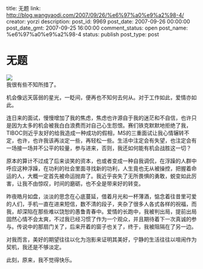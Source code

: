 title: 无题
link: http://blog.wangyaodi.com/2007/09/26/%e6%97%a0%e9%a2%98-4/
creator: yorzi
description: 
post_id: 9969
post_date: 2007-09-26 00:00:00
post_date_gmt: 2007-09-25 16:00:00
comment_status: open
post_name: %e6%97%a0%e9%a2%98-4
status: publish
post_type: post

# 无题

![](http://120.img.pp.sohu.com/images/blog/2007/9/26/13/4/115db0dc138.jpg)  
我很有些不知所措了。

机会像远天孱弱的星光，一眨间，便再也不知何去何从。对于工作如此，爱情亦如此。

连日来的面试，慢慢增加了我的焦虑，焦虑也许源自于我的迷茫和不自信，也许只是因为太多的机会被我白白浪费而对自己心生怨恨。赛们铁克默默地拒绝了我，TIBOC则近乎友好的给我造成一种成功的假相，MS的三重面试让我心情辗转不定，也许，也许我该再淡定一些，再轻松一些。生活中注定会有失望，也注定会有一场接一场并不公平的较量，参与进来，否则，我还如何能有机会战胜这一切？

原本的算计不过成了后来谈笑的资本，也或者变成一种自我调侃，在浮躁的人群中呼应这种浮躁，在功利的社会里面寻找新的功利，人生竟也无从被操控，把握着命运的人，大概一定首先被命运抛弃了。我近乎丧失了无所畏惧的勇敢，蜕变如此厉害，让我不由惊叹，时间的磨砺，也不全是带来好的转变。

昨夜皓月如盘，淡淡的思念在心底蔓延，借着月光和一杯薄酒，惦念着往昔里可爱的人们，手机一直在进来短信，数不清的段子，夹杂了很多人各式各样的祝福，而我，却深陷在那些难以饶恕的愚鲁青春中。爱情的长跑中，我被判出局，提前出局固然心情不会太爽，不过我已经习惯了作为一个观众，并且期待着下一次真诚的参与。传说中的那扇门关了，后来开着的窗子也关了，终于，我被阻隔在了另一边。

对我而言，美好的期望往往以化为泡影来证明其美好，宁静的生活往往以喧闹作为契机，我还是不够淡定。

此刻，原来，我不觉得快乐。